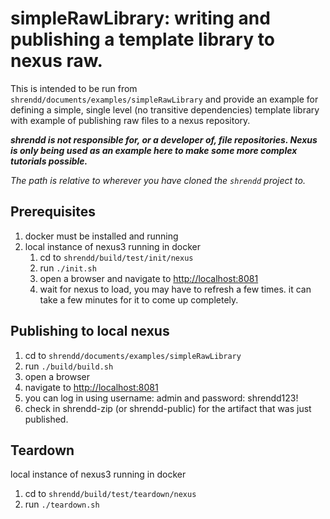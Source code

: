 # simpleRawLibrary: writing and publishing a template library to nexus raw.
This is intended to be run from `shrendd/documents/examples/simpleRawLibrary` and
provide an example for defining a simple, single level (no transitive dependencies) template library
with example of publishing raw files to a nexus repository.

***shrendd is not responsible for, or a developer of, file repositories. Nexus is only being used as an example here to make some more complex tutorials possible.***

*The path is relative to wherever you have cloned the `shrendd` project to.*

## Prerequisites
1. docker must be installed and running
2. local instance of nexus3 running in docker
    1. cd to `shrendd/build/test/init/nexus`
    2. run `./init.sh`
    3. open a browser and navigate to [http://localhost:8081](http://localhost:8081)
    4. wait for nexus to load, you may have to refresh a few times. it can take a few minutes for it to come up completely.

## Publishing to local nexus
1. cd to `shrendd/documents/examples/simpleRawLibrary`
2. run `./build/build.sh`
3. open a browser
4. navigate to [http://localhost:8081](http://localhost:8081)
5. you can log in using username: admin and password: shrendd123!
6. check in shrendd-zip (or shrendd-public) for the artifact that was just published.

## Teardown
local instance of nexus3 running in docker
1. cd to `shrendd/build/test/teardown/nexus`
2. run `./teardown.sh`
